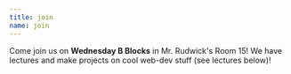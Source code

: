 ```yaml
---
title: join
name: join
---
```

<p>
	Come join us on <strong>Wednesday B Blocks</strong> in Mr. Rudwick's Room 15! 
	We have lectures and make projects on cool web-dev stuff (see lectures below)!
</p>